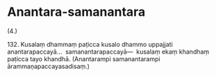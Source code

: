 # Anantara-samanantara

(4.)

132\. Kusalaṃ dhammaṃ paṭicca kusalo dhammo uppajjati anantarapaccayā…  samanantarapaccayā—  kusalaṃ ekaṃ khandhaṃ paṭicca tayo khandhā. (Anantarampi samanantarampi ārammaṇapaccayasadisaṃ.)
